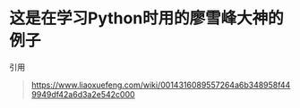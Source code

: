 # 这是在学习Python时用的廖雪峰大神的例子

引用
>https://www.liaoxuefeng.com/wiki/0014316089557264a6b348958f449949df42a6d3a2e542c000